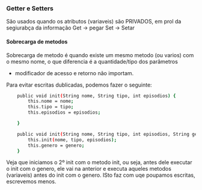 





### Getter e Setters
São usados quando os atributos (variaveis) são PRIVADOS, em prol da segiurabça da informação
Get -> pegar
Set -> Setar


#### Sobrecarga de metodos

Sobrecarga de metodo é quando existe um mesmo metodo (ou varios) com o mesmo nome, o que diferencia é a quantidade/tipo dos parâmetros

 - modificador de acesso e retorno não importam.

Para evitar escritas dublicadas, podemos  fazer o seguinte:


```bash
    public void init(String nome, String tipo, int episodios) {
        this.nome = nome;
        this.tipo = tipo;
        this.episodios = episodios;

    }

    public void init(String nome, String tipo, int episodios, String genero) {
        this.init(nome, tipo, episodios);
        this.genero = genero;
    }

```

Veja que iniciamos  o 2º init com o metodo init, ou seja,  antes dele executar o init com o genero, ele vai na anterior e executa aqueles metodos (variaveis) antes do init com o genero. ISto faz com uqe poupamos escritas, escrevemos menos.